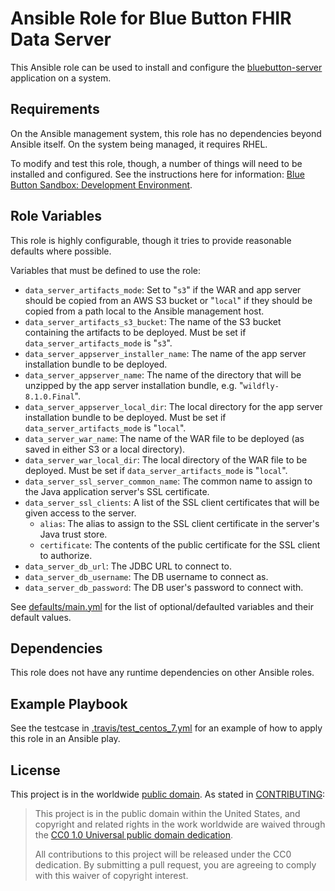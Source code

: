 Ansible Role for Blue Button FHIR Data Server
=============================================

This Ansible role can be used to install and configure the [bluebutton-server](https://github.com/HHSIDEAlab/bluebutton-server) application on a system.

Requirements
------------

On the Ansible management system, this role has no dependencies beyond Ansible itself. On the system being managed, it requires RHEL.

To modify and test this role, though, a number of things will need to be installed and configured. See the instructions here for information: [Blue Button Sandbox: Development Environment](https://github.com/HHSIDEAlab/bluebutton-sandbox#development-environment).

Role Variables
--------------

This role is highly configurable, though it tries to provide reasonable defaults where possible.

Variables that must be defined to use the role:

* `data_server_artifacts_mode`: Set to "`s3`" if the WAR and app server should be copied from an AWS S3 bucket or "`local`" if they should be copied from a path local to the Ansible management host.
* `data_server_artifacts_s3_bucket`: The name of the S3 bucket containing the artifacts to be deployed. Must be set if `data_server_artifacts_mode` is "`s3`".
* `data_server_appserver_installer_name`: The name of the app server installation bundle to be deployed.
* `data_server_appserver_name`: The name of the directory that will be unzipped by the app server installation bundle, e.g. "`wildfly-8.1.0.Final`".
* `data_server_appserver_local_dir`: The local directory for the app server installation bundle to be deployed. Must be set if `data_server_artifacts_mode` is "`local`".
* `data_server_war_name`: The name of the WAR file to be deployed (as saved in either S3 or a local directory).
* `data_server_war_local_dir`: The local directory of the WAR file to be deployed. Must be set if `data_server_artifacts_mode` is "`local`".
* `data_server_ssl_server_common_name`: The common name to assign to the Java application server's SSL certificate.
* `data_server_ssl_clients`: A list of the SSL client certificates that will be given access to the server.
    * `alias`: The alias to assign to the SSL client certificate in the server's Java trust store.
    * `certificate`: The contents of the public certificate for the SSL client to authorize.
* `data_server_db_url`: The JDBC URL to connect to.
* `data_server_db_username`: The DB username to connect as.
* `data_server_db_password`: The DB user's password to connect with.

See [defaults/main.yml](./defaults/main.yml) for the list of optional/defaulted variables and their default values.

Dependencies
------------

This role does not have any runtime dependencies on other Ansible roles.

Example Playbook
----------------

See the testcase in [.travis/test_centos_7.yml](./.travis/test_centos_7.yml) for an example of how to apply this role in an Ansible play.

## License

This project is in the worldwide [public domain](LICENSE.md). As stated in [CONTRIBUTING](CONTRIBUTING.md):

> This project is in the public domain within the United States, and copyright and related rights in the work worldwide are waived through the [CC0 1.0 Universal public domain dedication](https://creativecommons.org/publicdomain/zero/1.0/).
>
> All contributions to this project will be released under the CC0 dedication. By submitting a pull request, you are agreeing to comply with this waiver of copyright interest.

